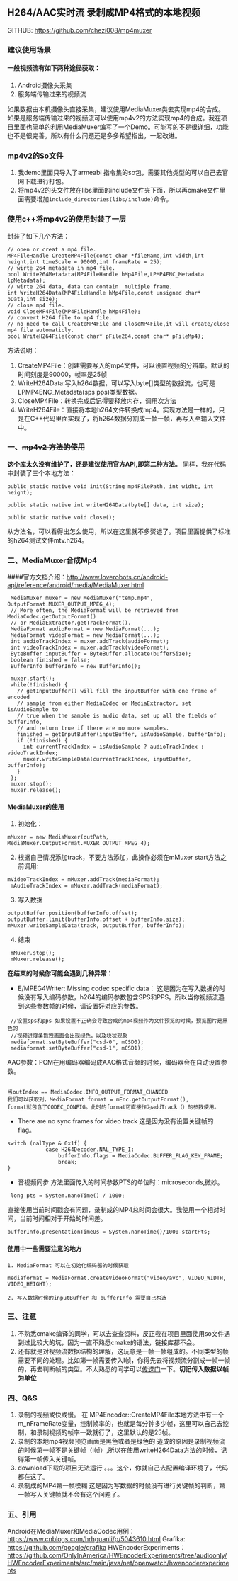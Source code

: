 ## H264/AAC实时流 录制成MP4格式的本地视频
GITHUB:
https://github.com/chezi008/mp4muxer
### 建议使用场景
#### 一般视频流有如下两种途径获取：
1. Android摄像头采集
2. 服务端传输过来的视频流

如果数据由本机摄像头直接采集，建议使用MediaMuxer类去实现mp4的合成。如果是服务端传输过来的视频流可以使用mp4v2的方法实现mp4的合成。我在项目里面也简单的利用MediaMuxer编写了一个Demo。可能写的不是很详细，功能也不是很完善。所以有什么问题还是多多希望指出，一起改进。

### mp4v2的So文件
1. 我demo里面只导入了armeabi 指令集的so包，需要其他类型的可以自己去官网下载进行打包。
2. 将mp4v2的头文件放在libs里面的include文件夹下面，所以再cmake文件里面需要增加`include_directories(libs/include)`命令。
### 使用c++将mp4v2的使用封装了一层
封装了如下几个方法：

	// open or creat a mp4 file.
	MP4FileHandle CreateMP4File(const char *fileName,int width,int height,int timeScale = 90000,int frameRate = 25);
	// wirte 264 metadata in mp4 file.
	bool Write264Metadata(MP4FileHandle hMp4File,LPMP4ENC_Metadata lpMetadata);
	// wirte 264 data, data can contain  multiple frame.
	int WriteH264Data(MP4FileHandle hMp4File,const unsigned char* pData,int size);
	// close mp4 file.
	void CloseMP4File(MP4FileHandle hMp4File);
	// convert H264 file to mp4 file.
	// no need to call CreateMP4File and CloseMP4File,it will create/close mp4 file automaticly.
	bool WriteH264File(const char* pFile264,const char* pFileMp4);

方法说明：

1. CreateMP4File：创建需要写入的mp4文件，可以设置视频的分辨率。默认的时间刻度是90000，帧率是25帧
2. WriteH264Data:写入h264数据，可以写入byte[]类型的数据流，也可是LPMP4ENC_Metadata(sps pps)类型数据。
3. CloseMP4File：转换完成后记得要释放内存，调用次方法
4. WriteH264File：直接将本地h264文件转换成mp4。实现方法是一样的，只是在C++代码里面实现了，将h264数据分割成一帧一帧，再写入至输入文件中。

### 一、~~mp4v2 方法的使用~~
**这个库太久没有维护了，还是建议使用官方API,即第二种方法。**
同样，我在代码中封装了三个本地方法：

	public static native void init(String mp4FilePath, int widht, int height);

    public static native int writeH264Data(byte[] data, int size);

    public static native void close();
从方法名，可以看得出怎么使用，所以在这里就不多赘述了。项目里面提供了标准的h264测试文件mtv.h264。

### 二、MediaMuxer合成Mp4
####官方文档介绍：http://www.loverobots.cn/android-api/reference/android/media/MediaMuxer.html
```
 MediaMuxer muxer = new MediaMuxer("temp.mp4", OutputFormat.MUXER_OUTPUT_MPEG_4);
 // More often, the MediaFormat will be retrieved from MediaCodec.getOutputFormat()
 // or MediaExtractor.getTrackFormat().
 MediaFormat audioFormat = new MediaFormat(...);
 MediaFormat videoFormat = new MediaFormat(...);
 int audioTrackIndex = muxer.addTrack(audioFormat);
 int videoTrackIndex = muxer.addTrack(videoFormat);
 ByteBuffer inputBuffer = ByteBuffer.allocate(bufferSize);
 boolean finished = false;
 BufferInfo bufferInfo = new BufferInfo();

 muxer.start();
 while(!finished) {
   // getInputBuffer() will fill the inputBuffer with one frame of encoded
   // sample from either MediaCodec or MediaExtractor, set isAudioSample to
   // true when the sample is audio data, set up all the fields of bufferInfo,
   // and return true if there are no more samples.
   finished = getInputBuffer(inputBuffer, isAudioSample, bufferInfo);
   if (!finished) {
     int currentTrackIndex = isAudioSample ? audioTrackIndex : videoTrackIndex;
     muxer.writeSampleData(currentTrackIndex, inputBuffer, bufferInfo);
   }
 };
 muxer.stop();
 muxer.release();
```
#### MediaMuxer的使用
1. 初始化：
```
mMuxer = new MediaMuxer(outPath, MediaMuxer.OutputFormat.MUXER_OUTPUT_MPEG_4);
```
2. 根据自己情况添加track，不要方法添加，此操作必须在mMuxer start方法之前调用:
```
mVideoTrackIndex = mMuxer.addTrack(mediaFormat);
 mAudioTrackIndex = mMuxer.addTrack(mediaFormat);
```
3. 写入数据
```
outputBuffer.position(bufferInfo.offset);
outputBuffer.limit(bufferInfo.offset + bufferInfo.size);
mMuxer.writeSampleData(track, outputBuffer, bufferInfo);
```
4. 结束
```
 mMuxer.stop();
 mMuxer.release();
```
**在结束的时候你可能会遇到几种异常：**
- E/MPEG4Writer: Missing codec specific data：
这是因为在写入数据的时候没有写入编码参数，h264的编码参数包含SPS和PPS。所以当你视频流遇到这些参数帧的时候，请设置好对应的参数。
```
 //设置sps和pps 如果设置不正确会导致合成的mp4视频作为文件预览的时候，预览图片是黑色的
 //视频进度条拖拽画面会出现绿色，以及块状现象
 mediaformat.setByteBuffer("csd-0", mCSD0);
 mediaformat.setByteBuffer("csd-1", mCSD1);

```
AAC参数：PCM在用编码器编码成AAC格式音频的时候，编码器会在自动设置参数。
```

当outIndex == MediaCodec.INFO_OUTPUT_FORMAT_CHANGED
我们可以获取到，MediaFormat format = mEnc.getOutputFormat(),
format就包含了CODEC_CONFIG。此时的format可直接作为addTrack（）的参数使用。
```
- There are no sync frames for video track
这是因为没有设置关键帧的flag。
```
switch (nalType & 0x1f) {
            case H264Decoder.NAL_TYPE_I:
                bufferInfo.flags = MediaCodec.BUFFER_FLAG_KEY_FRAME;
				break;
}
```

- 音视频同步
方法里面传入的时间参数PTS的单位时：microseconds,微妙。
```
 long pts = System.nanoTime() / 1000;
```
直接使用当前时间戳会有问题，录制成的MP4总时间会很大。我使用一个相对时间，当前时间相对于开始的时间差。
```
bufferInfo.presentationTimeUs = System.nanoTime()/1000-startPts;
```


#### 使用中一些需要注意的地方

	1. MediaFormat 可以在初始化编码器的时候获取
```
mediaformat = MediaFormat.createVideoFormat("video/avc", VIDEO_WIDTH, VIDEO_HEIGHT);
```
	2. 写入数据时候的inputBuffer 和 bufferInfo 需要自己构造

### 三、注意
1. 不熟悉cmake编译的同学，可以去查查资料，反正我在项目里面使用so文件遇到过比较大的坑，因为一直不熟悉cmake的语法，链接库都不会。
2. 还有就是对视频流数据结构的理解，这玩意是一帧一帧组成的。不同类型的帧需要不同的处理。比如第一帧需要传入I帧，你得先去将视频流分割成一帧一帧的，再去判断帧的类型。不太熟悉的同学可以[传送门](http://blog.csdn.net/dittychen/article/details/55509718)一下。**切记传入数据以帧为单位**


### 四、Q&S
1. 录制的视频或快或慢。
在 MP4Encoder::CreateMP4File本地方法中有一个m_nFrameRate变量，控制帧率的，也就是每分钟多少帧，这里可以自己去控制，和录制视频的帧率一致就行了，这里默认的是25帧。
2. 录制的本地mp4视频预览画面是黑色或者是绿色的
造成的原因是录制视频流的时候第一帧不是关键帧（I帧）,所以在使用writeH264Data方法的时候，记得第一帧传入关键帧。
3. download下载的项目无法运行
。。。这个，你就自己去配置编译环境了，代码都在这了。
4. 录制成的MP4第一帧模糊
这是因为写数据的时候没有进行关键帧的判断，第一帧写入关键帧就不会有这个问题了。

### 五、引用
Android在MediaMuxer和MediaCodec用例：https://www.cnblogs.com/hrhguanli/p/5043610.html
Grafika: https://github.com/google/grafika
HWEncoderExperiments：https://github.com/OnlyInAmerica/HWEncoderExperiments/tree/audioonly/HWEncoderExperiments/src/main/java/net/openwatch/hwencoderexperiments